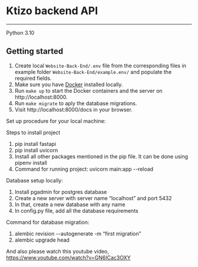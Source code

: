 # Ktizo backend API

---

Python 3.10

## Getting started

1. Create local `Website-Back-End/.env` file from the corresponding files in example folder `Website-Back-End/example.env/` and populate the required fields.
2. Make sure you have [Docker](https://docs.docker.com/) installed locally.
3. Run `make up` to start the Docker containers and the server on http://localhost:8000.
4. Run `make migrate` to aply the database migrations.
5. Visit http://localhost:8000/docs in your browser.


Set up procedure for your local machine:


Steps to install project
1. pip install fastapi
2. pip install uvicorn
3. Install all other packages mentioned in the pip file. It can be done using pipenv install
4. Command for running project:  uvicorn main:app --reload


Database setup locally:
1. Install pgadmin for postgres database
2. Create a new server with server name “localhost” and port 5432
3. In that, create a new database with any name
4. In config.py file, add all the database requirements


Command for database migration:
1.  alembic revision --autogenerate -m “first migration”
2. alembic upgrade head


And also please watch this youtube video,
https://www.youtube.com/watch?v=GN6ICac3OXY







